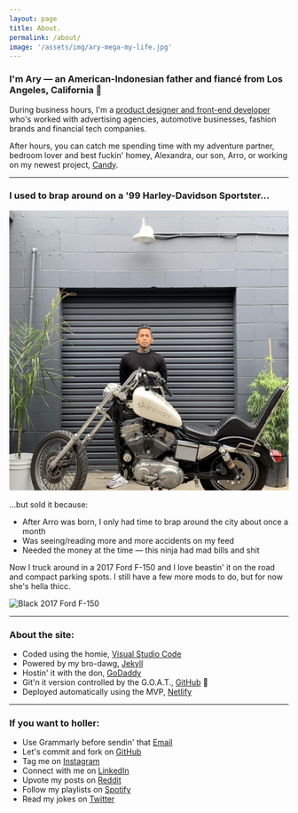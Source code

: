 ```yaml
---
layout: page
title: About.
permalink: /about/
image: '/assets/img/ary-mega-my-life.jpg'
---
```


### I'm Ary &mdash; an American-Indonesian father and fianc&eacute; from Los Angeles, California 🤙

During business hours, I'm a [product designer and front-end developer][url-career] who's worked with advertising agencies, automotive businesses, fashion brands and financial tech companies.

After hours, you can catch me spending time with my adventure partner, bedroom lover and best fuckin' homey, Alexandra, our son, Arro, or working on my newest project, [Candy](https://candymotor.co).

***

### I used to brap around on a '99 Harley-Davidson Sportster...

![1999 Harley-Davidson Sportster 883](/assets/img/ary-mega-harley-davidson-sportster.jpg)

...but sold it because:

* After Arro was born, I only had time to brap around the city about once a month
* Was seeing/reading more and more accidents on my feed
* Needed the money at the time — this ninja had mad bills and shit

Now I truck around in a 2017 Ford F-150 and I love beastin' it on the road and compact parking spots. I still have a few more mods to do, but for now she's hella thicc.

![Black 2017 Ford F-150](https://preview.redd.it/6pn8knxqq1541.jpg?width=960&crop=smart&auto=webp&s=7f5e35d821927f6dc5f3b793b23564a7389153eb)

***

### About the site:

- Coded using the homie, [Visual Studio Code][url-vsc]
- Powered by my bro-dawg, [Jekyll][url-jekyll]
- Hostin' it with the don, [GoDaddy][url-godaddy]
- Git'n it version controlled by the G.O.A.T., [GitHub][url-github] 🐐
- Deployed automatically using the MVP, [Netlify][url-netlify]

***

### If you want to holler:

- Use Grammarly before sendin' that [Email][url-email]
- Let's commit and fork on [GitHub][url-github]
- Tag me on [Instagram][url-instagram]
- Connect with me on [LinkedIn][url-linkedin]
- Upvote my posts on [Reddit][url-reddit]
- Follow my playlists on [Spotify][url-spotify]
- Read my jokes on [Twitter][url-twitter]

[url-career]: /career/
[url-vsc]: https://code.visualstudio.com/
[url-jekyll]: https://jekyllrb.com/
[url-godaddy]: https://www.godaddy.com/
[url-github]: https://github.com/
[url-netlify]: https://www.netlify.com/
[url-instagram]: https://www.instagram.com/awwwry
[url-email]: mailto:arymega@gmail.com
[url-github]: https://www.github.com/awwwry
[url-instagram]: https://www.github.com/awwwry
[url-linkedin]: https://www.linkedin.com/in/awwwry
[url-reddit]: https://www.reddit.com/u/awwwry
[url-spotify]: https://open.spotify.com/playlist/0hvGuO3GFmX3zNWxaK17sZ
[url-twitter]: https://www.twitter.com/awwwry